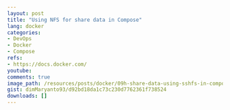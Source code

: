 ```yaml
---
layout: post
title: "Using NFS for share data in Compose"
lang: docker
categories:
- DevOps
- Docker
- Compose
refs: 
- https://docs.docker.com/
youtube: 
comments: true
image_path: /resources/posts/docker/09h-share-data-using-sshfs-in-compose
gist: dimMaryanto93/d92bd18da1c73c230d7762361f738524
downloads: []
---
```


